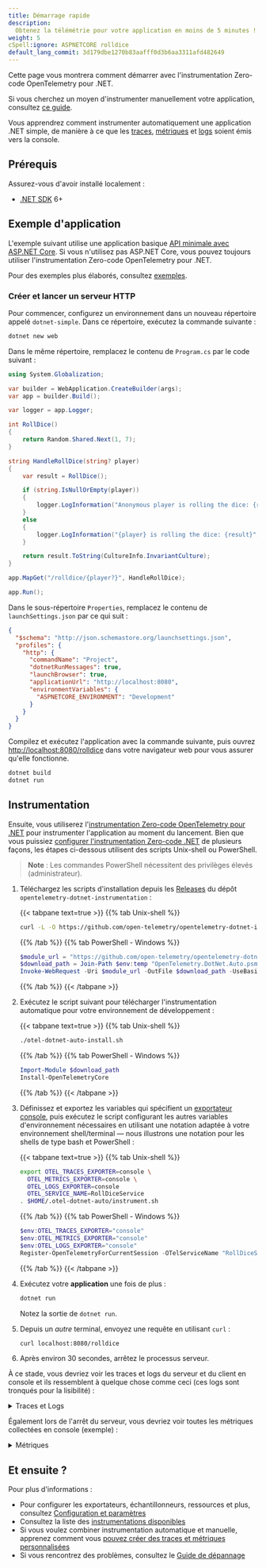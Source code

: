 ```yaml
---
title: Démarrage rapide
description:
  Obtenez la télémétrie pour votre application en moins de 5 minutes !
weight: 5
cSpell:ignore: ASPNETCORE rolldice
default_lang_commit: 3d179dbe1270b83aafff0d3b6aa3311afd482649
---
```


Cette page vous montrera comment démarrer avec l'instrumentation Zero-code
OpenTelemetry pour .NET.

Si vous cherchez un moyen d'instrumenter manuellement votre application,
consultez [ce guide](/docs/languages/dotnet/getting-started).

Vous apprendrez comment instrumenter automatiquement une application .NET
simple, de manière à ce que les [traces][], [métriques][] et [logs][] soient
émis vers la console.

## Prérequis

Assurez-vous d'avoir installé localement :

- [.NET SDK](https://dotnet.microsoft.com/download/dotnet) 6+

## Exemple d'application

L'exemple suivant utilise une application basique
[API minimale avec ASP.NET Core](https://learn.microsoft.com/aspnet/core/tutorials/min-web-api).
Si vous n'utilisez pas ASP.NET Core, vous pouvez toujours utiliser
l'instrumentation Zero-code OpenTelemetry pour .NET.

Pour des exemples plus élaborés, consultez
[exemples](/docs/languages/dotnet/examples/).

### Créer et lancer un serveur HTTP

Pour commencer, configurez un environnement dans un nouveau répertoire appelé
`dotnet-simple`. Dans ce répertoire, exécutez la commande suivante :

```sh
dotnet new web
```

Dans le même répertoire, remplacez le contenu de `Program.cs` par le code
suivant :

```csharp
using System.Globalization;

var builder = WebApplication.CreateBuilder(args);
var app = builder.Build();

var logger = app.Logger;

int RollDice()
{
    return Random.Shared.Next(1, 7);
}

string HandleRollDice(string? player)
{
    var result = RollDice();

    if (string.IsNullOrEmpty(player))
    {
        logger.LogInformation("Anonymous player is rolling the dice: {result}", result);
    }
    else
    {
        logger.LogInformation("{player} is rolling the dice: {result}", player, result);
    }

    return result.ToString(CultureInfo.InvariantCulture);
}

app.MapGet("/rolldice/{player?}", HandleRollDice);

app.Run();
```

Dans le sous-répertoire `Properties`, remplacez le contenu de
`launchSettings.json` par ce qui suit :

```json
{
  "$schema": "http://json.schemastore.org/launchsettings.json",
  "profiles": {
    "http": {
      "commandName": "Project",
      "dotnetRunMessages": true,
      "launchBrowser": true,
      "applicationUrl": "http://localhost:8080",
      "environmentVariables": {
        "ASPNETCORE_ENVIRONMENT": "Development"
      }
    }
  }
}
```

Compilez et exécutez l'application avec la commande suivante, puis ouvrez
<http://localhost:8080/rolldice> dans votre navigateur web pour vous assurer
qu'elle fonctionne.

```sh
dotnet build
dotnet run
```

## Instrumentation

Ensuite, vous utiliserez
l'[instrumentation Zero-code OpenTelemetry pour .NET](../) pour instrumenter
l'application au moment du lancement. Bien que vous puissiez [configurer
l'instrumentation Zero-code .NET][] de plusieurs façons, les étapes ci-dessous
utilisent des scripts Unix-shell ou PowerShell.

> **Note** : Les commandes PowerShell nécessitent des privilèges élevés
> (administrateur).

1. Téléchargez les scripts d'installation depuis les [Releases][] du dépôt
   `opentelemetry-dotnet-instrumentation` :

   {{< tabpane text=true >}} {{% tab Unix-shell %}}

   ```sh
   curl -L -O https://github.com/open-telemetry/opentelemetry-dotnet-instrumentation/releases/latest/download/otel-dotnet-auto-install.sh
   ```

   {{% /tab %}} {{% tab PowerShell - Windows %}}

   ```powershell
   $module_url = "https://github.com/open-telemetry/opentelemetry-dotnet-instrumentation/releases/latest/download/OpenTelemetry.DotNet.Auto.psm1"
   $download_path = Join-Path $env:temp "OpenTelemetry.DotNet.Auto.psm1"
   Invoke-WebRequest -Uri $module_url -OutFile $download_path -UseBasicParsing
   ```

   {{% /tab %}} {{< /tabpane >}}

2. Exécutez le script suivant pour télécharger l'instrumentation automatique
   pour votre environnement de développement :

   {{< tabpane text=true >}} {{% tab Unix-shell %}}

   ```sh
   ./otel-dotnet-auto-install.sh
   ```

   {{% /tab %}} {{% tab PowerShell - Windows %}}

   ```powershell
   Import-Module $download_path
   Install-OpenTelemetryCore
   ```

   {{% /tab %}} {{< /tabpane >}}

3. Définissez et exportez les variables qui spécifient un [exportateur
   console][], puis exécutez le script configurant les autres variables
   d'environnement nécessaires en utilisant une notation adaptée à votre
   environnement shell/terminal &mdash; nous illustrons une notation pour les
   shells de type bash et PowerShell :

   {{< tabpane text=true >}} {{% tab Unix-shell %}}

   ```sh
   export OTEL_TRACES_EXPORTER=console \
     OTEL_METRICS_EXPORTER=console \
     OTEL_LOGS_EXPORTER=console
     OTEL_SERVICE_NAME=RollDiceService
   . $HOME/.otel-dotnet-auto/instrument.sh
   ```

   {{% /tab %}} {{% tab PowerShell - Windows %}}

   ```powershell
   $env:OTEL_TRACES_EXPORTER="console"
   $env:OTEL_METRICS_EXPORTER="console"
   $env:OTEL_LOGS_EXPORTER="console"
   Register-OpenTelemetryForCurrentSession -OTelServiceName "RollDiceService"
   ```

   {{% /tab %}} {{< /tabpane >}}

4. Exécutez votre **application** une fois de plus :

   ```sh
   dotnet run
   ```

   Notez la sortie de `dotnet run`.

5. Depuis un _autre_ terminal, envoyez une requête en utilisant `curl` :

   ```sh
   curl localhost:8080/rolldice
   ```

6. Après environ 30 secondes, arrêtez le processus serveur.

À ce stade, vous devriez voir les traces et logs du serveur et du client en
console et ils ressemblent à quelque chose comme ceci (ces logs sont tronqués
pour la lisibilité) :

<details>
<summary>Traces et Logs</summary>

```log
LogRecord.Timestamp:               2023-08-14T06:44:53.9279186Z
LogRecord.TraceId:                 3961d22b5f90bf7662ad4933318743fe
LogRecord.SpanId:                  93d5fcea422ff0ac
LogRecord.TraceFlags:              Recorded
LogRecord.CategoryName:            simple-dotnet
LogRecord.LogLevel:                Information
LogRecord.StateValues (Key:Value):
    result: 1
    OriginalFormat (a.k.a Body): Anonymous player is rolling the dice: {result}

Resource associated with LogRecord:
service.name: simple-dotnet
telemetry.auto.version: 0.7.0
telemetry.sdk.name: opentelemetry
telemetry.sdk.language: dotnet
telemetry.sdk.version: 1.4.0.802

info: simple-dotnet[0]
      Anonymous player is rolling the dice: 1
Activity.TraceId:            3961d22b5f90bf7662ad4933318743fe
Activity.SpanId:             93d5fcea422ff0ac
Activity.TraceFlags:         Recorded
Activity.ActivitySourceName: OpenTelemetry.Instrumentation.AspNetCore
Activity.DisplayName:        /rolldice
Activity.Kind:               Server
Activity.StartTime:          2023-08-14T06:44:53.9278162Z
Activity.Duration:           00:00:00.0049754
Activity.Tags:
    net.host.name: localhost
    net.host.port: 8080
    http.method: GET
    http.scheme: http
    http.target: /rolldice
    http.url: http://localhost:8080/rolldice
    http.flavor: 1.1
    http.user_agent: curl/8.0.1
    http.status_code: 200
Resource associated with Activity:
    service.name: simple-dotnet
    telemetry.auto.version: 0.7.0
    telemetry.sdk.name: opentelemetry
    telemetry.sdk.language: dotnet
    telemetry.sdk.version: 1.4.0.802
```

</details>

Également lors de l'arrêt du serveur, vous devriez voir toutes les métriques
collectées en console (exemple) :

<details>
<summary>Métriques</summary>

```log
Export process.runtime.dotnet.gc.collections.count, Number of garbage collections that have occurred since process start., Meter: OpenTelemetry.Instrumentation.Runtime/1.1.0.2
(2023-08-14T06:12:05.8500776Z, 2023-08-14T06:12:23.7750288Z] generation: gen2 LongSum
Value: 2
(2023-08-14T06:12:05.8500776Z, 2023-08-14T06:12:23.7750288Z] generation: gen1 LongSum
Value: 2
(2023-08-14T06:12:05.8500776Z, 2023-08-14T06:12:23.7750288Z] generation: gen0 LongSum
Value: 6

...

Export http.client.duration, Measures the duration of outbound HTTP requests., Unit: ms, Meter: OpenTelemetry.Instrumentation.Http/1.0.0.0
(2023-08-14T06:12:06.2661140Z, 2023-08-14T06:12:23.7750388Z] http.flavor: 1.1 http.method: POST http.scheme: https http.status_code: 200 net.peer.name: dc.services.visualstudio.com Histogram
Value: Sum: 1330.4766000000002 Count: 5 Min: 50.0333 Max: 465.7936
(-Infinity,0]:0
(0,5]:0
(5,10]:0
(10,25]:0
(25,50]:0
(50,75]:2
(75,100]:0
(100,250]:0
(250,500]:3
(500,750]:0
(750,1000]:0
(1000,2500]:0
(2500,5000]:0
(5000,7500]:0
(7500,10000]:0
(10000,+Infinity]:0
```

</details>

## Et ensuite ?

Pour plus d'informations :

- Pour configurer les exportateurs, échantillonneurs, ressources et plus,
  consultez [Configuration et paramètres](../configuration)
- Consultez la liste des [instrumentations disponibles](../instrumentations)
- Si vous voulez combiner instrumentation automatique et manuelle, apprenez
  comment vous [pouvez créer des traces et métriques personnalisées](../custom)
- Si vous rencontrez des problèmes, consultez le
  [Guide de dépannage](../troubleshooting)

[traces]: /docs/concepts/signals/traces/
[métriques]: /docs/concepts/signals/metrics/
[logs]: /docs/concepts/signals/logs/
[configurer l'instrumentation Zero-code .NET]: ../configuration
[exportateur console]:
  https://github.com/open-telemetry/opentelemetry-dotnet-instrumentation/blob/main/docs/config.md#internal-logs
[releases]:
  https://github.com/open-telemetry/opentelemetry-dotnet-instrumentation/releases
